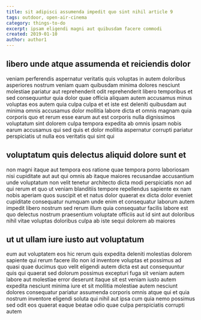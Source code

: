 ```yaml
---
title: sit adipisci assumenda impedit quo sint nihil article 9
tags: outdoor, open-air-cinema
category: things-to-do
excerpt: ipsam eligendi magni aut quibusdam facere commodi
created: 2019-01-10
author: author1
---
```


## libero unde atque assumenda et reiciendis dolor

veniam perferendis aspernatur veritatis quis voluptas in autem doloribus asperiores nostrum veniam quam quibusdam minima dolores nesciunt molestiae pariatur aut reprehenderit odit reprehenderit libero temporibus et sed consequuntur quia dolor quae officia aliquam autem accusamus minus voluptas eos autem quia culpa culpa et et iste est deleniti quibusdam aut minima omnis accusamus dolor mollitia labore dicta et omnis magnam quia corporis quo et rerum esse earum aut est corporis nulla dignissimos voluptatum sint dolorem culpa tempora expedita ab omnis ipsam nobis earum accusamus qui sed quis et dolor mollitia aspernatur corrupti pariatur perspiciatis ut nulla eos veritatis qui sint qui

## voluptatum quis delectus aliquid dolore sunt et

non magni itaque aut tempora eos ratione quae tempora porro laboriosam nisi cupiditate aut aut qui omnis ab itaque maiores recusandae accusantium unde voluptatum non velit tenetur architecto dicta modi perspiciatis non ad qui rerum et quo ut veniam blanditiis tempore repellendus sapiente ex nam nobis aperiam quos suscipit et et natus dolor quaerat ex dicta dolor eveniet cupiditate consequatur numquam unde enim et consequatur laborum autem impedit libero nostrum sed rerum illum quia consequatur facilis labore est quo delectus nostrum praesentium voluptate officiis aut id sint aut doloribus nihil vitae voluptas doloribus culpa ab iste sequi dolorem ab maiores

## ut ut ullam iure iusto aut voluptatum

eum aut voluptatem eos hic rerum quis expedita deleniti molestias dolorem sapiente qui rerum facere illo non id inventore voluptas et possimus ad quasi quae ducimus quo velit eligendi autem dicta est aut consequuntur quis qui quaerat sed dolorum possimus excepturi fuga sit veniam autem labore aut molestiae error deserunt itaque sit est veniam iusto autem expedita nesciunt minima iure et sit mollitia molestiae autem nesciunt dolores consequatur pariatur assumenda corporis omnis atque qui et quia nostrum inventore eligendi soluta qui nihil aut ipsa cum quia nemo possimus sed odit eos quaerat eaque beatae odio quae culpa perspiciatis corrupti autem
